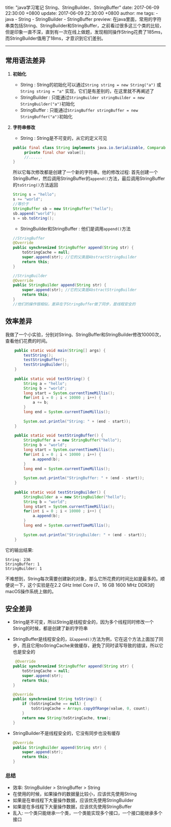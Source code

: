 title: "java学习笔记 String、StringBuilder、StringBuffer"
date: 2017-06-09 22:30:00 +0800
update: 2017-06-09 22:30:00 +0800
author: me
tags:
    - java
    - String
    - StringBuilder
    - StringBuffer
preview: 在java里面，常用的字符串类包括String、StringBuilder和StringBuffer，之前看过很多这三个类的比较，但是印象一直不深，直到有一次在线上做题，发现相同操作String花费了185ms，而StringBuilder值用了18ms，才意识到它们差别。

---

## 常用语法差异
1. **初始化** 
    - String : String的初始化可以通过`String string = new String("a")` 或 `String string = "a"` 实现，它们是有差别的，在这里就不再阐述了
    - StringBuilder : 只能通过`StringBuilder stringBuilder = new StringBuilder("a")`初始化
    - StringBuffer :  只能通过`StringBuffer stringBuffer = new StringBuffer("a")`初始化

2. **字符串修改**
    - String : String是不可变的，从它的定义可见

    ```java
    public final class String implements java.io.Serializable, Comparable<String>, CharSequence {
         private final char value[];
         //......
    }
    ```
    所以它每次修改都是创建了一个新的字符串。他的修改过程: 首先创建一个StringBuffer，然后调用StringBuffer的`append()`方法，最后调用StringBuffer的`toString()`方法返回

    ``` java
    String s = "hello";
    s += "world";
    //等价于
    StringBuffer sb = new StringBuffer("hello");
    sb.append("world");
    s = sb.toString();
    ```

    - StringBuilder和StringBuffer : 他们是调用`append()`方法

    ```java
    //StringBuffer
    @Override
    public synchronized StringBuffer append(String str) {
        toStringCache = null;
        super.append(str); //它的父类是AbstractStringBuilder
        return this;
    }

    //StringBuilder
    @Override
    public StringBuilder append(String str) {
        super.append(str); //它的父类是AbstractStringBuilder
        return this;
    }
    //他们的操作很相似，差异在于StringBuffer做了同步，是线程安全的

    ```

## 效率差异
我做了一个小实验，分别对String、StringBuffer和StringBuilder修改10000次，查看他们花费的时间。
``` java
    public static void main(String[] args) {
        testString();
        testStringBuffer();
        testStringBuilder();
    }
    
    public static void testString() {
        String a = "hello";
        String b = "world";
        long start = System.currentTimeMillis();
        for(int i = 0 ; i < 10000 ; i++) {
            a += b;
        }
        long end = System.currentTimeMillis();
        
        System.out.println("String: " + (end - start));
    }
    
    public static void testStringBuffer() {
        StringBuffer a = new StringBuffer("hello");
        String b = "world";
        long start = System.currentTimeMillis();
        for(int i = 0 ; i < 10000 ; i++) {
            a.append(b);
        }
        long end = System.currentTimeMillis();
        
        System.out.println("StringBuffer: " + (end - start));
    }
    
    public static void testStringBuilder() {
        StringBuilder a = new StringBuilder("hello");
        String b = "world";
        long start = System.currentTimeMillis();
        for(int i = 0 ; i < 10000 ; i++) {
            a.append(b);
        }
        long end = System.currentTimeMillis();
        
        System.out.println("StringBuilder: " + (end - start));  
    }
```

它的输出结果:
```out
String: 236
StringBuffer: 1
StringBuilder: 1
```

不难想到，String每次需要创建新的对象，那么它所花费的时间比如是最多的。顺便说一下，这个实验是在2.2 GHz Intel Core i7、16 GB 1600 MHz DDR3的macOS操作系统上做的。

## 安全差异
- String是不可变，所以String是线程安全的，因为多个线程同时修改一个String的时候，都是创建了新的字符串
- StringBuffer是线程安全的，以`append()`方法为例，它在这个方法上面加了同步，而且它用toStringCache来做缓存，避免了同时读写导致的错误，所以它也是安全的

    ```java
     @Override
    public synchronized StringBuffer append(String str) {
        toStringCache = null;
        super.append(str);
        return this;
    }

    @Override
    public synchronized String toString() {
        if (toStringCache == null) {
            toStringCache = Arrays.copyOfRange(value, 0, count);
        }
        return new String(toStringCache, true);
    }
    ```
- StringBuilder不是线程安全的，它没有同步也没有缓存

    ```java
    @Override
    public StringBuilder append(String str) {
        super.append(str);
        return this;
    }
    ```

### 总结
- 效率: StringBuilder > StringBuffer > String
- 在使用的时候，如果操作的数据量比较小，应该优先使用String
- 如果是在单线程下大量操作数据，应该优先使用StringBuilder
- 如果是在多线程下大量操作数据，应该优先使用StringBuffer
- 乱入: 一个类只能继承一个类，一个类能实现多个接口，一个接口能继承多个接口


